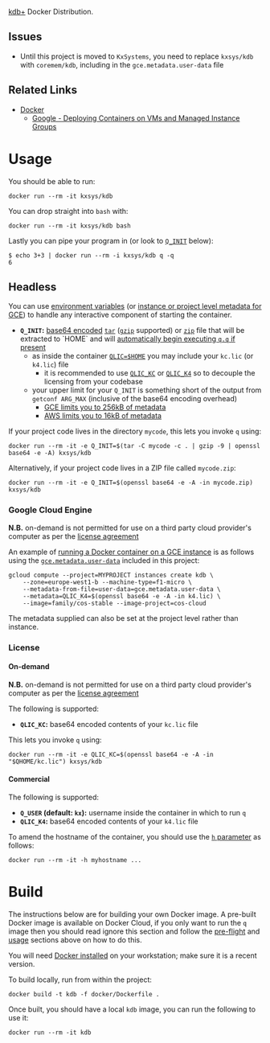 [kdb+](https://kx.com) Docker Distribution.

## Issues

 * Until this project is moved to `KxSystems`, you need to replace `kxsys/kdb` with `coremem/kdb`, including in the `gce.metadata.user-data` file

## Related Links

 * [Docker](https://docker.com)
     * [Google - Deploying Containers on VMs and Managed Instance Groups](https://cloud.google.com/compute/docs/containers/deploying-containers)

# Usage

You should be able to run:

    docker run --rm -it kxsys/kdb

You can drop straight into `bash` with:

    docker run --rm -it kxsys/kdb bash

Lastly you can pipe your program in (or look to [`Q_INIT`](#headless) below):

    $ echo 3+3 | docker run --rm -i kxsys/kdb q -q
    6

## Headless

You can use [environment variables](https://docs.docker.com/engine/reference/run/#env-environment-variables) (or [instance or project level metadata for GCE](https://cloud.google.com/compute/docs/storing-retrieving-metadata)) to handle any interactive component of starting the container.

 * **`Q_INIT`:** [base64 encoded](https://en.wikipedia.org/wiki/Base64) [`tar`](https://en.wikipedia.org/wiki/Tar_(computing)) ([`gzip`](https://en.wikipedia.org/wiki/Gzip) supported) or [`zip`](https://en.wikipedia.org/wiki/Zip_(file_format)) file that will be extracted to `HOME` and will [automatically begin executing `q.q` if present](https://www.kdbfaq.com/how-can-i-have-kdb-automatically-load-q-code-at-startup-in-every-session/)
     * as inside the container [`QLIC=$HOME`](https://code.kx.com/q/tutorials/licensing/#keeping-the-license-key-file-elsewhere) you may include your `kc.lic` (or `k4.lic`) file
         * it is recommended to use [`QLIC_KC`](#on-demand-license) or [`QLIC_K4`](#commercial-license) so to decouple the licensing from your codebase
     * your upper limit for your `Q_INIT` is something short of the output from `getconf ARG_MAX` (inclusive of the base64 encoding overhead)
         * [GCE limits you to 256kB of metadata](https://cloud.google.com/compute/docs/storing-retrieving-metadata#custom_metadata_size_limitations)
         * [AWS limits you to 16kB of metadata](https://docs.aws.amazon.com/AWSEC2/latest/UserGuide/ec2-instance-metadata.html#instancedata-add-user-data)

If your project code lives in the directory `mycode`, this lets you invoke `q` using:

    docker run --rm -it -e Q_INIT=$(tar -C mycode -c . | gzip -9 | openssl base64 -e -A) kxsys/kdb

Alternatively, if your project code lives in a ZIP file called `mycode.zip`:

    docker run --rm -it -e Q_INIT=$(openssl base64 -e -A -in mycode.zip) kxsys/kdb

### Google Cloud Engine

**N.B.** on-demand is not permitted for use on a third party cloud provider's computer as per the [license agreement](https://ondemand.kx.com/)

An example of [running a Docker container on a GCE instance](https://cloud.google.com/container-optimized-os/docs/how-to/run-container-instance#starting_a_docker_container_via_cloud-config) is as follows using the [`gce.metadata.user-data`](gce.metadata.user-data) included in this project:

    gcloud compute --project=MYPROJECT instances create kdb \
    	--zone=europe-west1-b --machine-type=f1-micro \
    	--metadata-from-file=user-data=gce.metadata.user-data \
    	--metadata=QLIC_K4=$(openssl base64 -e -A -in k4.lic) \
    	--image=family/cos-stable --image-project=cos-cloud

The metadata supplied can also be set at the project level rather than instance.

### License

#### On-demand

**N.B.** on-demand is not permitted for use on a third party cloud provider's computer as per the [license agreement](https://ondemand.kx.com/)

The following is supported:

 * **`QLIC_KC`:** base64 encoded contents of your `kc.lic` file

This lets you invoke `q` using:

    docker run --rm -it -e QLIC_KC=$(openssl base64 -e -A -in "$QHOME/kc.lic") kxsys/kdb

#### Commercial

The following is supported:

 * **`Q_USER` (default: `kx`):** username inside the container in which to run `q`
 * **`QLIC_K4`:** base64 encoded contents of your `k4.lic` file

To amend the hostname of the container, you should use the [`h` parameter](https://docs.docker.com/engine/reference/run/#uts-settings---uts) as follows:

    docker run --rm -it -h myhostname ...

# Build

The instructions below are for building your own Docker image. A pre-built Docker image is available on Docker Cloud, if you only want to run the `q` image then you should read ignore this section and follow the [pre-flight](#pre-flight) and [usage](#usage) sections above on how to do this.

You will need [Docker installed](https://www.docker.com/community-edition) on your workstation; make sure it is a recent version.

To build locally, run from within the project:

    docker build -t kdb -f docker/Dockerfile .

Once built, you should have a local `kdb` image, you can run the following to use it:

    docker run --rm -it kdb
